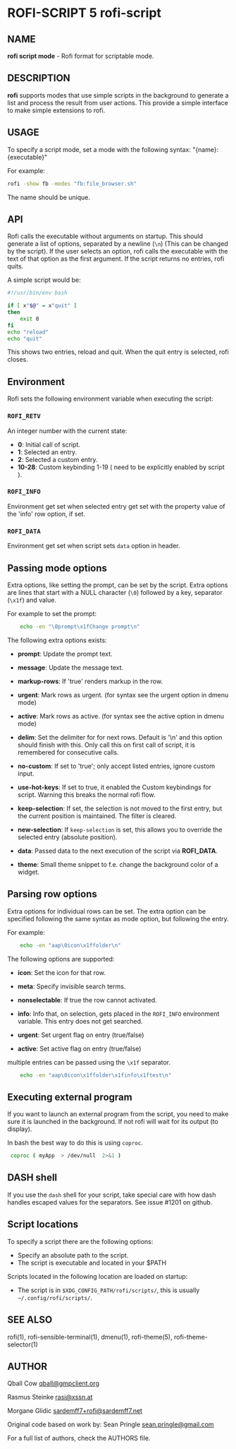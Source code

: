 # ROFI-SCRIPT 5 rofi-script

## NAME

**rofi script mode** - Rofi format for scriptable mode.

## DESCRIPTION

**rofi** supports modes that use simple scripts in the background to generate a
list and process the result from user actions.  This provide a simple interface
to make simple extensions to rofi.

## USAGE

To specify a script mode, set a mode with the following syntax:
"{name}:{executable}"

For example:

```bash
rofi -show fb -modes "fb:file_browser.sh"
```

The name should be unique.

## API

Rofi calls the executable without arguments on startup.  This should generate a
list of options, separated by a newline (`\n`) (This can be changed by the
script). If the user selects an option, rofi calls the executable with the text
of that option as the first argument. If the script returns no entries, rofi
quits.

A simple script would be:

```bash
#!/usr/bin/env bash

if [ x"$@" = x"quit" ]
then
    exit 0
fi
echo "reload"
echo "quit"

```

This shows two entries, reload and quit. When the quit entry is selected, rofi
closes.

## Environment

Rofi sets the following environment variable when executing the script:

### `ROFI_RETV`

An integer number with the current state:

- **0**: Initial call of script.
- **1**: Selected an entry.
- **2**: Selected a custom entry.
- **10-28**: Custom keybinding 1-19 ( need to be explicitly enabled by script ).

### `ROFI_INFO`

Environment get set when selected entry get set with the property value of the
'info' row option, if set.

### `ROFI_DATA`

Environment get set when script sets `data` option in header.

## Passing mode options

Extra options, like setting the prompt, can be set by the script. Extra options
are lines that start with a NULL character (`\0`) followed by a key, separator
(`\x1f`) and value.

For example to set the prompt:

```bash
    echo -en "\0prompt\x1fChange prompt\n"
```

The following extra options exists:

-   **prompt**:      Update the prompt text.

-   **message**:     Update the message text.

-   **markup-rows**: If 'true' renders markup in the row.

-   **urgent**:      Mark rows as urgent. (for syntax see the urgent option in
    dmenu mode)

-   **active**:      Mark rows as active. (for syntax see the active option in
    dmenu mode)

-   **delim**:       Set the delimiter for for next rows. Default is '\n' and
    this option should finish with this. Only call this on first call of script,
    it is remembered for consecutive calls.

-   **no-custom**:   If set to 'true'; only accept listed entries, ignore custom
    input.

-   **use-hot-keys**: If set to true, it enabled the Custom keybindings for
    script. Warning this breaks the normal rofi flow.

-   **keep-selection**: If set, the selection is not moved to the first entry,
    but the current position is maintained. The filter is cleared.

-   **new-selection**: If `keep-selection` is set, this allows you to override
    the selected entry (absolute position).

-   **data**:         Passed data to the next execution of the script via
    **ROFI\_DATA**.

-   **theme**:       Small theme snippet to f.e. change the background color of
    a widget.

## Parsing row options

Extra options for individual rows can be set. The extra option can be specified
following the same syntax as mode option, but following the entry.

For example:

```bash
    echo -en "aap\0icon\x1ffolder\n"
```

The following options are supported:

-   **icon**: Set the icon for that row.

-   **meta**: Specify invisible search terms.

-   **nonselectable**: If true the row cannot activated.

-   **info**: Info that, on selection, gets placed in the `ROFI_INFO`
    environment variable. This entry does not get searched.

-   **urgent**: Set urgent flag on entry (true/false)

-   **active**: Set active flag on entry (true/false)

multiple entries can be passed using the `\x1f` separator.

```bash
    echo -en "aap\0icon\x1ffolder\x1finfo\x1ftest\n"
```

## Executing external program

If you want to launch an external program from the script, you need to make
sure it is launched in the background. If not rofi will wait for its output (to
display).

In bash the best way to do this is using `coproc`.

```bash
 coproc ( myApp  > /dev/null  2>&1 )
```

## DASH shell

If you use the `dash` shell for your script, take special care with how dash
handles escaped values for the separators. See issue #1201 on github.

## Script locations

To specify a script there are the following options:

- Specify an absolute path to the script.
- The script is executable and located in your $PATH

Scripts located in the following location are loaded on startup:

- The script is in `$XDG_CONFIG_PATH/rofi/scripts/`, this is usually
  `~/.config/rofi/scripts/`.

## SEE ALSO

rofi(1), rofi-sensible-terminal(1), dmenu(1), rofi-theme(5),
rofi-theme-selector(1)

## AUTHOR

Qball Cow <qball@gmpclient.org>

Rasmus Steinke <rasi@xssn.at>

Morgane Glidic <sardemff7+rofi@sardemff7.net>

Original code based on work by: Sean Pringle <sean.pringle@gmail.com>

For a full list of authors, check the AUTHORS file.
